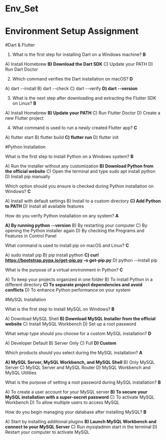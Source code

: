 # Env_Set

# Environment Setup Assignment

#Dart & Flutter

1. What is the first step for installing Dart on a Windows machine? **B**

A) Install Homebrew
**B) Download the Dart SDK**
C) Update your PATH
D) Run Dart Doctor


2. Which command verifies the Dart installation on macOS? **D**

A) dart --install
B) dart --check
C) dart --verify
**D) dart --version**


3. What is the next step after downloading and extracting the Flutter SDK on Linux? **B**

A) Install Homebrew
**B) Update your PATH**
C) Run Flutter Doctor
D) Create a new Flutter project


4. What command is used to run a newly created Flutter app? **C**

A) flutter start
B) flutter build
**C) flutter run**
D) flutter init


#Python Installation

What is the first step to install Python on a Windows system? **B**

A) Run the installer without any customization
**B) Download Python from the official website**
C) Open the terminal and type sudo apt install python
D) Install pip manually

Which option should you ensure is checked during Python installation on Windows? **C**

A) Install with default settings
B) Install to a custom directory
**C) Add Python to PATH**
D) Install all available features

How do you verify Python installation on any system? **A**

**A) By running python --version**
B) By restarting your computer
C) By opening the Python installer again
D) By checking the Programs and Features in Control Panel

What command is used to install pip on macOS and Linux? **C**

A) sudo install pip
B) pip install python
**C) curl https://bootstrap.pypa.io/get-pip.py -o get-pip.py**
D) python --install pip

What is the purpose of a virtual environment in Python? **C**

A) To keep your projects organized in one folder
B) To install Python in a different directory
**C) To separate project dependencies and avoid conflicts**
D) To enhance Python performance on your system

#MySQL Installation

What is the first step to install MySQL on Windows? **B**

A) Download MySQL Shell
**B) Download MySQL Installer from the official website**
C) Install MySQL Workbench
D) Set up a root password

What setup type should you choose for a custom MySQL installation? **D**

A) Developer Default
B) Server Only
C) Full
**D) Custom**

Which products should you select during the MySQL installation? **A**

**A) MySQL Server, MySQL Workbench, and MySQL Shell**
B) Only MySQL Server
C) MySQL Server and MySQL Router
D) MySQL Workbench and MySQL Utilities

What is the purpose of setting a root password during MySQL installation? **B**

A) To create a user account for your MySQL server
**B) To secure your MySQL installation with a super-secret password**
C) To activate MySQL Workbench
D) To allow multiple users to access MySQL

How do you begin managing your database after installing MySQL? **B**

A) Start by installing additional plugins
**B) Launch MySQL Workbench and connect to your MySQL Server**
C) Run mysqladmin start in the terminal
D) Restart your computer to activate MySQL
